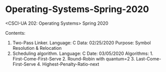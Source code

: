 # Operating-Systems-Spring-2020
&lt;CSCI-UA 202: Operating Systems> Spring 2020

Contents:
1. Two-Pass Linker. Language: C Data: 02/25/2020
   Purpose: Symbol Resolution & Relocation
2. Scheduling algorithm. Language: C Date: 03/05/2020
   Algorithms: 1. First-Come-First-Serve
               2. Round-Robin with quantum=2 
               3. Last-Come-First-Serve
               4. Highest-Penalty-Ratio-next
